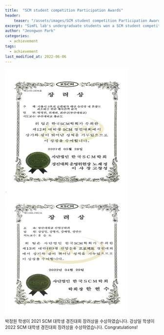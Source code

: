 ```yaml
---
title:  "SCM student competition Participation Awards"
header:
    teaser: "/assets/images/SCM student competition Participation Award - Jeongwon Park.jpg"
excerpt: "SimFL lab's undergraduate students won a SCM student competition."
author: "Jeongwon Park"
categories:
  - achievement
tags:
  - achievement
last_modified_at: 2022-06-06
---
```

<img align="center" width="400" height="400" style="border: 1px solid white" src="/assets/images/SCM student competition Participation Award - Jeongwon Park.jpg">
<img align="center" width="400" height="400" style="border: 1px solid white" src="/assets/images/SCM student competition Participation Award - Sangil Kang.jpg">

박정원 학생이 2021 SCM 대학생 경진대회 장려상을 수상하였습니다.
강상일 학생이 2022 SCM 대학생 경진대회 장려상을 수상하였습니다.
Congratulations!
